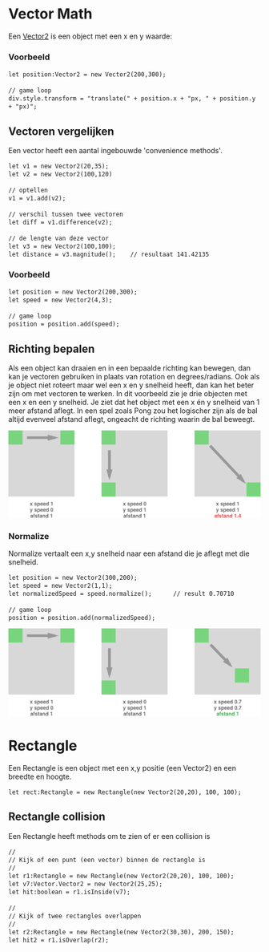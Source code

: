 # Vector Math
Een [Vector2](./vector2.ts) is een object met een x en y waarde:

### Voorbeeld
```
let position:Vector2 = new Vector2(200,300);

// game loop
div.style.transform = "translate(" + position.x + "px, " + position.y + "px)";
```

## Vectoren vergelijken
Een vector heeft een aantal ingebouwde 'convenience methods'.
```
let v1 = new Vector2(20,35);
let v2 = new Vector2(100,120)

// optellen
v1 = v1.add(v2);

// verschil tussen twee vectoren
let diff = v1.difference(v2);

// de lengte van deze vector
let v3 = new Vector2(100,100);
let distance = v3.magnitude();    // resultaat 141.42135
```

### Voorbeeld
```
let position = new Vector2(200,300);
let speed = new Vector2(4,3);

// game loop
position = position.add(speed);
```

## Richting bepalen
Als een object kan draaien en in een bepaalde richting kan bewegen, dan kan je vectoren gebruiken in plaats van rotation en degrees/radians. Ook als je object niet roteert maar wel een x en y snelheid heeft, dan kan het beter zijn om met vectoren te werken. In dit voorbeeld zie je drie objecten met een x en een y snelheid. Je ziet dat het object met een x én y snelheid van 1 meer afstand aflegt. In een spel zoals Pong zou het logischer zijn als de bal altijd evenveel afstand aflegt, ongeacht de richting waarin de bal beweegt.

![Vector](../../docs/images/vector1.png "Vector")

### Normalize
Normalize vertaalt een x,y snelheid naar een afstand die je aflegt met die snelheid.
```
let position = new Vector2(300,200);
let speed = new Vector2(1,1);
let normalizedSpeed = speed.normalize();      // result 0.70710

// game loop
position = position.add(normalizedSpeed);
```

![Vector](../../docs/images/vector2.png "Vector")

# Rectangle 
Een Rectangle is een object met een x,y positie (een Vector2) en een breedte en hoogte.
```
let rect:Rectangle = new Rectangle(new Vector2(20,20), 100, 100);
```

## Rectangle collision
Een Rectangle heeft methods om te zien of er een collision is
```
//
// Kijk of een punt (een vector) binnen de rectangle is
//
let r1:Rectangle = new Rectangle(new Vector2(20,20), 100, 100);
let v7:Vector.Vector2 = new Vector2(25,25);
let hit:boolean = r1.isInside(v7);

//
// Kijk of twee rectangles overlappen
//
let r2:Rectangle = new Rectangle(new Vector2(30,30), 200, 150);
let hit2 = r1.isOverlap(r2);
```
